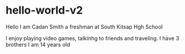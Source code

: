# hello-world-v2

Hello I am Cadan Smith a freshman at South Kitsap Hgh School 

 I enjoy playing video games, talkinhg to friends and traveling.
 I have 3 brothers
 I am 14 years old
